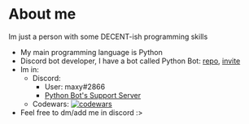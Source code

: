# About me
Im just a person with some DECENT-ish programming skills
- My main programming language is Python
- Discord bot developer, I have a bot called Python Bot: [repo](https://github.com/1randomguyspecial/pythonbot), [invite](https://dsc.gg/python-bot-n1) 
- Im in:
  - Discord:
    - User: maxy#2866
    - [Python Bot's Support Server](https://dsc.gg/python-bot-n1-server)
  - Codewars: [![codewars](https://www.codewars.com/users/1randomguyspecial/badges/small)](https://www.codewars.com/users/1randomguyspecial)
- Feel free to dm/add me in discord :>
